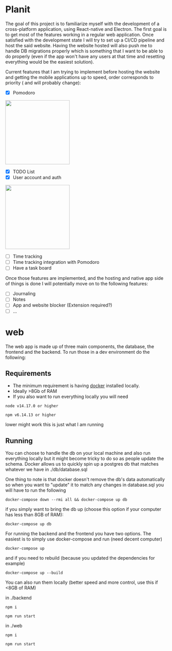 # Planit

The goal of this project is to familiarize myself with the development of a cross-platform application, using React-native and Electron. The first goal is to get most of the features working in a regular web application. Once satisfied with the development state I will try to set up a CI/CD pipeline and host the said website. Having the website hosted will also push me to handle DB migrations properly which is something that I want to be able to do properly (even if the app won't have any users at that time and resetting everything would be the easiest solution).

Current features that I am trying to implement before hosting the website and getting the mobile applications up to speed, order corresponds to priority ( and will probably change):

- [X] Pomodoro
<img src="https://user-images.githubusercontent.com/72809488/208276024-776644c9-7ba2-4403-a755-38734d0571cf.png " height="200" />

- [X] TODO List
- [X] User account and auth
<img src="https://user-images.githubusercontent.com/72809488/208276083-abbd204f-b387-42b8-9547-e3df0b7ddf9f.png" height="200" />

- [ ] Time tracking
- [ ] Time tracking integration with Pomodoro
- [ ] Have a task board

Once those features are implemented, and the hosting and native app side of things is done I will potentially move on to the following features:

- [ ] Journaling
- [ ] Notes
- [ ] App and website blocker (Extension required?)
- [ ] ...

# web
The web app is made up of three main components, the database, the frontend and the backend.
To run those in a dev environment do the following:
## Requirements
* The minimum requirement is having [docker](https://www.docker.com/products/docker-desktop) installed locally.
* Ideally >8Gb of RAM
* If you also want to run everything locally you will need

`node v14.17.0 or higher`

`npm v6.14.13 or higher`

lower might work this is just what I am running

## Running
You can choose to handle the db on your local machine and also run everything locally but it might become tricky to do so as people update the schema.
Docker allows us to quickly spin up a postgres db that matches whatever we have in ./db/database.sql

One thing to note is that docker doesn't remove the db's data automatically so when you want to "update" it to match any changes in database.sql you will have to run the following



`docker-compose down --rmi all && docker-compose up db`

if you simply want to bring the db up (choose this option if your computer has less than 8GB of RAM):

`docker-compose up db`

For running the backend and the frontend you have two options. The easiest is to simply use docker-compose and run (need decent computer)

`docker-compose up`

and if you need to rebuild (because you updated the dependencies for example)

`docker-compose up --build`

You can also run them locally (better speed and more control, use this if <8GB of RAM)

in ./backend

`npm i`

`npm run start`

in ./web

`npm i`

`npm run start`
